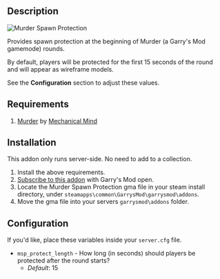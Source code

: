 ## Description

![Murder Spawn Protection](https://i.imgur.com/hh3pRyn.png)

Provides spawn protection at the beginning of Murder (a Garry's Mod gamemode) rounds.

By default, players will be protected for the first 15 seconds of the round and will appear as wireframe models.

See the **Configuration** section to adjust these values.

## Requirements

1. [Murder](https://steamcommunity.com/sharedfiles/filedetails/?id=187073946) by [Mechanical Mind](https://steamcommunity.com/id/mechanicalmind)

## Installation

This addon only runs server-side. No need to add to a collection.

1. Install the above requirements.
2. [Subscribe to this addon](https://steamcommunity.com/sharedfiles/filedetails/?id=1617160394) with Garry's Mod open.
3. Locate the Murder Spawn Protection gma file in your steam install directory, under `steamapps\common\GarrysMod\garrysmod\addons`.
4. Move the gma file into your servers `garrysmod\addons` folder.

## Configuration

If you'd like, place these variables inside your `server.cfg` file.

* `msp_protect_length` - How long (in seconds) should players be protected after the round starts?
  * *Default*: 15
